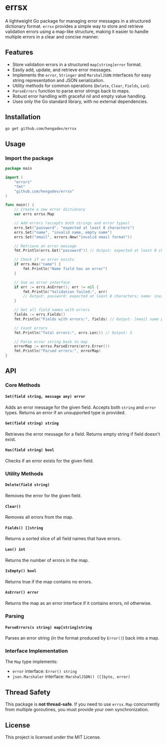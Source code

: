 # errsx

A lightweight Go package for managing error messages in a structured dictionary format. `errsx` provides a simple way to store and retrieve validation errors using a map-like structure, making it easier to handle multiple errors in a clear and concise manner.

## Features

- Store validation errors in a structured `map[string]error` format.
- Easily add, update, and retrieve error messages.
- Implements the `error`, `Stringer` and `MarshalJSON` interfaces for easy string representation and JSON serialization.
- Utility methods for common operations (`Delete`, `Clear`, `Fields`, `Len`).
- `ParseErrors` function to parse error strings back to maps.
- Robust error handling with graceful nil and empty value handling.
- Uses only the Go standard library, with no external dependencies.

## Installation

```sh
go get github.com/hengadev/errsx
```

## Usage

### Import the package

```go
package main

import (
	"errors"
	"fmt"
	"github.com/hengadev/errsx"
)

func main() {
	// Create a new error dictionary
	var errs errsx.Map

	// Add errors (accepts both strings and error types)
	errs.Set("password", "expected at least 8 characters")
	errs.Set("name", "invalid name, empty name")
	errs.Set("email", errors.New("invalid email format"))

	// Retrieve an error message
	fmt.Println(errs.Get("password")) // Output: expected at least 8 characters

	// Check if an error exists
	if errs.Has("name") {
		fmt.Println("Name field has an error")
	}

	// Use as error interface
	if err := errs.AsError(); err != nil {
		fmt.Println("Validation failed:", err)
		// Output: password: expected at least 8 characters; name: invalid name, empty name; email: invalid email format
	}

	// Get all field names with errors
	fields := errs.Fields()
	fmt.Println("Fields with errors:", fields) // Output: [email name password] (sorted)

	// Count errors
	fmt.Println("Total errors:", errs.Len()) // Output: 3

	// Parse error string back to map
	errorMap := errsx.ParseErrors(errs.Error())
	fmt.Println("Parsed errors:", errorMap)
}
```

## API

### Core Methods

#### `Set(field string, message any) error`
Adds an error message for the given field. Accepts both `string` and `error` types. Returns an error if an unsupported type is provided.

#### `Get(field string) string`
Retrieves the error message for a field. Returns empty string if field doesn't exist.

#### `Has(field string) bool`
Checks if an error exists for the given field.

### Utility Methods

#### `Delete(field string)`
Removes the error for the given field.

#### `Clear()`
Removes all errors from the map.

#### `Fields() []string`
Returns a sorted slice of all field names that have errors.

#### `Len() int`
Returns the number of errors in the map.

#### `IsEmpty() bool`
Returns true if the map contains no errors.

#### `AsError() error`
Returns the map as an error interface if it contains errors, nil otherwise.

### Parsing

#### `ParseErrors(s string) map[string]string`
Parses an error string (in the format produced by `Error()`) back into a map.

### Interface Implementation

The `Map` type implements:
- `error` interface: `Error() string`
- `json.Marshaler` interface: `MarshalJSON() ([]byte, error)`

## Thread Safety

This package is **not thread-safe**. If you need to use `errsx.Map` concurrently from multiple goroutines, you must provide your own synchronization.

## License

This project is licensed under the MIT License.


